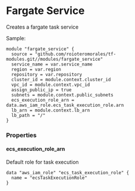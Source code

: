 # Fargate Service

Creates a fargate task service


Sample:

```hcl-terraform
module "fargate_service" {
  source = "github.com/roioteromorales/tf-modules.git//modules/fargate_service"
  service_name = var.service_name
  region = var.region
  repository = var.repository
  cluster_id = module.context.cluster_id
  vpc_id = module.context.vpc_id
  assign_public_ip = true
  subnets = module.context.public_subnets
  ecs_execution_role_arn = data.aws_iam_role.ecs_task_execution_role.arn
  lb_arn = module.context.lb_arn
  lb_path = "/"
}
```


### Properties

#### ecs_execution_role_arn

Default role for task execution

```hcl-terraform
data "aws_iam_role" "ecs_task_execution_role" {
  name = "ecsTaskExecutionRole"
}
```
